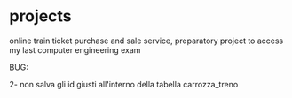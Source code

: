 # projects
online train ticket purchase and sale service, preparatory project to access my last computer engineering exam


BUG:


2- non salva gli id giusti all'interno della tabella carrozza_treno

